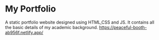 # My Portfolio
A static portfolio website designed using HTML,CSS and JS. It contains all the basic details of my academic background.
https://peaceful-booth-ab956f.netlify.app/
